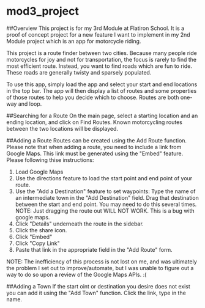 # mod3_project

##Overview
This project is for my 3rd Module at Flatiron School. It is a proof of concept project for a new feature I want to implement in my 2nd Module project which is an app for motorcycle riding.

This project is a route finder between two cities. Because many people ride motorcycles for joy and not for transportation, the focus is rarely to find the most efficient route. Instead, you want to find roads which are fun to ride. These roads are generally twisty and sparsely populated.

To use this app, simply load the app and select your start and end locations in the top bar. The app will then display a list of routes and some properties of those routes to help you decide which to choose. Routes are both one-way and loop.

##Searching for a Route
On the main page, select a starting location and an ending location, and click on Find Routes. Known motorcycling routes between the two locations will be displayed. 

##Adding a Route
Routes can be created using the Add Route function. Please note that when adding a route, you need to include a link from Google Maps. This link must be generated using the "Embed" feature. Please following thise instructions:
  1. Load Google Maps
  2. Use the directions feature to load the start point and end point of your route.
  3. Use the "Add a Destination" feature to set waypoints:
      Type the name of an intermediate town in the "Add Destination" field.
      Drag that destination between the start and end point. You may need to do this several times.
      NOTE: Just dragging the route out WILL NOT WORK. This is a bug with google maps.
  4. Click "Details" underneath the route in the sidebar.
  5. Click the share icon.
  6. Click "Embed"
  7. Click "Copy Link"
  8. Paste that link in the appropriate field in the "Add Route" form.
 
NOTE: The inefficiency of this process is not lost on me, and was ultimately the problem I set out to improve/automate, but I was unable to figure out a way to do so upon a review of the Google Maps APIs. :(
 
##Adding a Town
If the start oint or destination you desire does not exist you can add it using the "Add Town" function. Click the link, type in the name.
